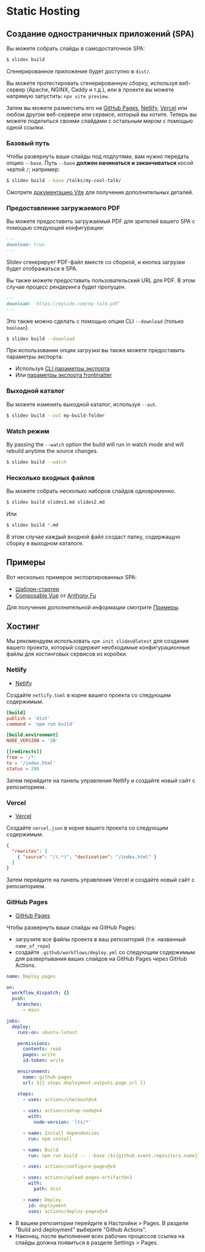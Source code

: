 # Static Hosting

## Создание одностраничных приложений (SPA)

Вы можете собрать слайды в самодостаточное SPA:

```bash
$ slidev build
```

Сгенерированное приложение будет доступно в `dist/`.

Вы можете протестировать сгенерированную сборку, используя веб-сервер (Apache, NGINX, Caddy и т.д.), или в проекте вы можете напрямую запустить: `npx vite preview`.

Затем вы можете разместить его на [GitHub Pages](https://pages.github.com/), [Netlify](https://netlify.app/), [Vercel](https://vercel.com/) или любом другом веб-сервере или сервисе, который вы хотите. Теперь вы можете поделиться своими слайдами с остальным миром с помощью одной ссылки.

### Базовый путь

Чтобы развернуть ваши слайды под подпутями, вам нужно передать опцию `--base`. Путь `--base` **должен начинаться и заканчиваться** косой чертой `/`; например:

```bash
$ slidev build --base /talks/my-cool-talk/
```

Смотрите [документацию Vite](https://vitejs.dev/guide/build.html#public-base-path) для получения дополнительных деталей.

### Предоставление загружаемого PDF

Вы можете предоставить загружаемый PDF для зрителей вашего SPA с помощью следующей конфигурации:

```md
---
download: true
---
```

Slidev сгенерирует PDF-файл вместе со сборкой, и кнопка загрузки будет отображаться в SPA.

Вы также можете предоставить пользовательский URL для PDF. В этом случае процесс рендеринга будет пропущен.

```md
---
download: 'https://myside.com/my-talk.pdf'
---
```

Это также можно сделать с помощью опции CLI `--download` (только `boolean`).

```bash
$ slidev build --download
```

При использовании опции загрузки вы также можете предоставить параметры экспорта:

- Используя [CLI параметры экспорта](/guide/exporting.html)
- Или [параметры экспорта frontmatter](/custom/#frontmatter-configures)

### Выходной каталог

Вы можете изменить выходной каталог, используя `--out`.

```bash
$ slidev build --out my-build-folder
```

### Watch режим

By passing the `--watch` option the build will run in watch mode and will rebuild anytime the source changes.

```bash
$ slidev build --watch
```

### Несколько входных файлов

Вы можете собрать несколько наборов слайдов одновременно.

```bash
$ slidev build slides1.md slides2.md
```

Или

```bash
$ slidev build *.md
```

В этом случае каждый входной файл создаст папку, содержащую сборку в выходном каталоге.

## Примеры

Вот несколько примеров экспортированных SPA:

- [Шаблон-стартер](https://sli.dev/demo/starter)
- [Composable Vue](https://talks.antfu.me/2021/composable-vue) от [Anthony Fu](https://github.com/antfu)

Для получения дополнительной информации смотрите [Примеры](/showcases).

## Хостинг

Мы рекомендуем использовать `npm init slidev@latest` для создания вашего проекта, который содержит необходимые конфигурационные файлы для хостинговых сервисов из коробки.

### Netlify

- [Netlify](https://netlify.com/)

Создайте `netlify.toml` в корне вашего проекта со следующим содержимым.

```toml
[build]
publish = 'dist'
command = 'npm run build'

[build.environment]
NODE_VERSION = '20'

[[redirects]]
from = '/*'
to = '/index.html'
status = 200
```

Затем перейдите на панель управления Netlify и создайте новый сайт с репозиторием.

### Vercel

- [Vercel](https://vercel.com/)

Создайте `vercel.json` в корне вашего проекта со следующим содержимым.

```json
{
  "rewrites": [
    { "source": "/(.*)", "destination": "/index.html" }
  ]
}
```

Затем перейдите на панель управления Vercel и создайте новый сайт с репозиторием.

### GitHub Pages

- [GitHub Pages](https://pages.github.com/)

Чтобы развернуть ваши слайды на GitHub Pages:

- загрузите все файлы проекта в ваш репозиторий (т.е. названный `name_of_repo`)
- создайте `.github/workflows/deploy.yml` со следующим содержимым для развертывания ваших слайдов на GitHub Pages через GitHub Actions.

```yaml
name: Deploy pages

on:
  workflow_dispatch: {}
  push:
    branches:
      - main

jobs:
  deploy:
    runs-on: ubuntu-latest

    permissions:
      contents: read
      pages: write
      id-token: write

    environment:
      name: github-pages
      url: ${{ steps.deployment.outputs.page_url }}

    steps:
      - uses: actions/checkout@v4
      
      - uses: actions/setup-node@v4
        with:
          node-version: 'lts/*'

      - name: Install dependencies
        run: npm install

      - name: Build
        run: npm run build -- --base /${{github.event.repository.name}}/

      - uses: actions/configure-pages@v4

      - uses: actions/upload-pages-artifact@v3
        with:
          path: dist

      - name: Deploy
        id: deployment
        uses: actions/deploy-pages@v4
```

- В вашем репозитории перейдите в Настройки > Pages. В разделе "Build and deployment" выберите "Github Actions".
- Наконец, после выполнения всех рабочих процессов ссылка на слайды должна появиться в разделе Settings > Pages.